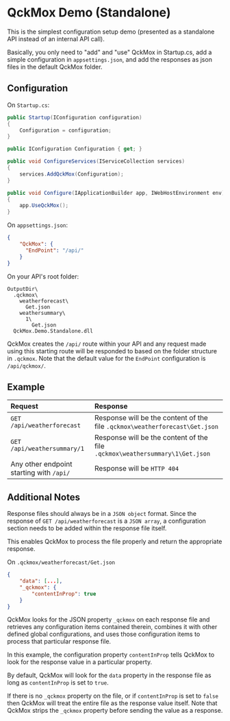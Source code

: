# QckMox Demo (Standalone)

This is the simplest configuration setup demo (presented as a standalone API instead of an internal API call).

Basically, you only need to "add" and "use" QckMox in Startup.cs, add a simple configuration in `appsettings.json`, and add the responses as json files in the default QckMox folder.

## Configuration
On `Startup.cs`:
```C#
public Startup(IConfiguration configuration)
{
    Configuration = configuration;
}

public IConfiguration Configuration { get; }

public void ConfigureServices(IServiceCollection services)
{
    services.AddQckMox(Configuration);
}

public void Configure(IApplicationBuilder app, IWebHostEnvironment env)
{
    app.UseQckMox();
}
```

On `appsettings.json`:
```JSON
{
    "QckMox": {
      "EndPoint": "/api/"
    }
}
```

On your API's root folder:
```
OutputDir\
  .qckmox\
    weatherforecast\
      Get.json
    weathersummary\
      1\
        Get.json
  QckMox.Demo.Standalone.dll
```

QckMox creates the `/api/` route within your API and any request made using this starting route will be responded to based on the folder structure in `.qckmox`. Note that the default value for the `EndPoint` configuration is `/api/qckmox/`.

## Example
|Request|Response|
|:-|:-|
|`GET /api/weatherforecast`|Response will be the content of the file `.qckmox\weatherforecast\Get.json`|
|`GET /api/weathersummary/1`|Response will be the content of the file `.qckmox\weathersummary\1\Get.json`|
|Any other endpoint starting with `/api/`|Response will be `HTTP 404`|

## Additional Notes
Response files should always be in a `JSON object` format. Since the response of `GET /api/weatherforecast` is a `JSON array`, a configuration section needs to be added within the response file itself.

This enables QckMox to process the file properly and return the appropriate response.

On `.qckmox/weatherforecast/Get.json`
```JSON
{
    "data": [...],
    "_qckmox": {
        "contentInProp": true
    }
}
```

QckMox looks for the JSON property `_qckmox` on each response file and retrieves any configuration items contained therein, combines it with other defined global configurations, and uses those configuration items to process that particular response file.

In this example, the configuration property `contentInProp` tells QckMox to look for the response value in a particular property.

By default, QckMox will look for the `data` property in the response file as long as `contentInProp` is set to `true`.

If there is no `_qckmox` property on the file, or if `contentInProp` is set to `false` then QckMox will treat the entire file as the response value itself. Note that QckMox strips the `_qckmox` property before sending the value as a response.